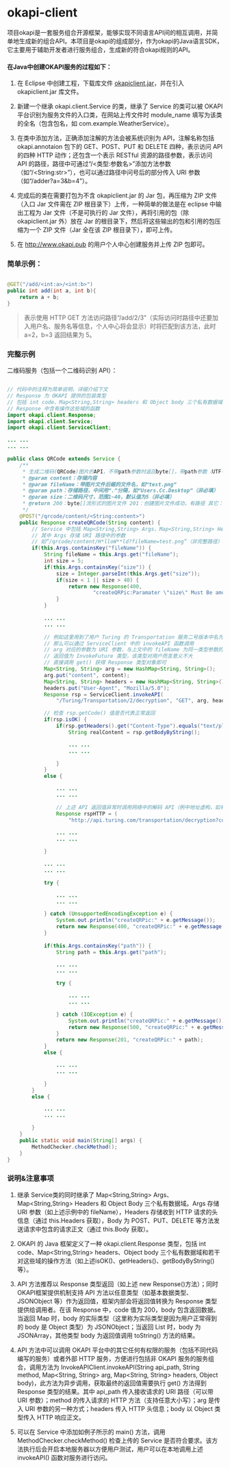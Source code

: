 # okapi-client

项目okapi是一套服务组合开源框架，能够实现不同语言API间的相互调用，并简单地生成新的组合API。本项目是okapi的组成部分，作为okapi的Java语言SDK，它主要用于辅助开发者进行服务组合，生成新的符合okapi规则的API。

#### 在Java中创建OKAPI服务的过程如下：

1. 在 Eclipse 中创建工程，下载库文件 [okapiclient.jar](http://cmsci.net/xiaomishu/okapi_demo/blob/master/okapiclientpublic.jar)，并在引入 okapiclient.jar 库文件。

2. 新建一个继承 okapi.client.Service 的类，继承了 Service 的类可以被 OKAPI 平台识别为服务文件的入口类，在网站上传文件时 module_name 填写为该类的全名（包含包名，如 com.example.WeatherService）。

3. 在类中添加方法，正确添加注解的方法会被系统识别为 API，注解名称包括 okapi.annotaion 包下的 GET、POST、PUT 和 DELETE 四种，表示访问 API 的四种 HTTP 动作；还包含一个表示 RESTful 资源的路径参数，表示访问 API 的路径，路径中可通过“/\<类型:参数名\>”添加方法参数（如“/\<String:str\>”），也可以通过路径中问号后的部分传入 URI 参数（如“/adder?a=3&b=4”）。

4. 完成后的类在需要打包为不含 okapiclient.jar 的 Jar 包，再压缩为 ZIP 文件（入口 Jar 文件需在 ZIP 根目录下）上传，一种简单的做法是在 eclipse 中输出工程为 Jar 文件（不是可执行的 Jar 文件），再将引用的包（除 okapiclient.jar 外）放在 Jar 的根目录下，然后将这些输出的包和引用的包压缩为一个 ZIP 文件（Jar 全在该 ZIP 根目录下），即可上传。

5. 在 http://www.okapi.pub 的用户个人中心创建服务并上传 ZIP 包即可。

### 简单示例：

```java

@GET("/add/<int:a>/<int:b>")
public int add(int a, int b){
    return a + b;
}

```
 > 表示使用 HTTP GET 方法访问路径“/add/2/3”（实际访问时路径中还要加入用户名、服务名等信息，个人中心将会显示）时将匹配到该方法，此时 a=2，b=3 返回结果为 5。

### 完整示例

二维码服务（包括一个二维码识别 API）：

```java

// 代码中的注释为简单说明，详细介绍下文
// Response 为 OKAPI 提供的包装类型
// 包括 int code、Map<String,String> headers 和 Object body 三个私有数据域
// Response 中含有操作这些域的函数
import okapi.client.Response;
import okapi.client.Service;
import okapi.client.ServiceClient;

... ...
... ...

public class QRCode extends Service {
	/**
     * 生成二维码(QRCode)图片的API，不带path参数时返回byte[]，带path参数（UTF-8编码字符串）在路径下创建图片文件
     * @param content：存储内容
     * @param fileName：带图片文件后缀的文件名，如“test.png”
     * @param path：存储路径，中间用“.”分隔，如“Users.Cc.Desktop”（非必填）
     * @param size：二维码尺寸，范围1~40，默认值为5（非必填）
     * @return 200：byte[]流形式的图片文件 201：创建图片文件成功，有路径 其它：出错
     */
	@POST("/qrcode/content/<String:content>")
	public Response createQRCode(String content) {
		// Service 中包括 Map<String,String> Args、Map<String,String> Headers 和 Object Body 三个数据域
		// 其中 Args 存储 URI 路径中的参数
		// 如“/qrcode/content/H*lloW**ld?fileName=test.png”（非完整路径）
		if(this.Args.containsKey("fileName")) {
			String fileName = this.Args.get("fileName");
			int size = 5;
			if(this.Args.containsKey("size")) {
				size = Integer.parseInt(this.Args.get("size"));
				if(size < 1 || size > 40) {
					return new Response(400, 
							"createQRPic:Paramater \"size\" Must Be among 1 to 40!");
				}
			}
			
			... ...
			... ...

			// 例如这里用到了用户 Turing 的 Transportation 服务二号版本中名为 decryption 的 API
			// 那么可以通过 ServiceClient 中的 invokeAPI 函数调用
			// arg 对应的参数为 URI 参数，与上文中的 fileName 为同一类型参数的两种不同传入方法
			// 返回值为 InvokeFuture 类型，该类型对用户而言意义不大
			// 直接调用 get() 获得 Response 类型对象即可
			Map<String, String> arg = new HashMap<String, String>();
			arg.put("content", content);
			Map<String, String> headers = new HashMap<String, String>();
			headers.put("User-Agent", "Mozilla/5.0");
			Response rsp = ServiceClient.invokeAPI(
				"/Turing/Transportation/2/decryption", "GET", arg, headers, null).get();

			// 检查 rsp.getCode() 值是否代表正常返回
			if(rsp.isOK) {
				if(rsp.getHeaders().get("Content-Type").equals("text/plain")) {
					String realContent = rsp.getBodyByString();

					... ...
					... ...

				}
			}
			else {

				... ...
				... ...

				// 上述 API 返回值异常时调用网络中的解码 API（例中地址虚构，如有雷同，纯属巧合）
				Response rspHTTP = (
					"http://api.turing.com/transportation/decryption?content=" + content).get();
				
				... ...
				... ...

			}

			... ...
			... ...

			try {

				... ...
				... ...

			} catch (UnsupportedEncodingException e) {
				System.out.println("createQRPic:" + e.getMessage());
				return new Response(400, "createQRPic:" + e.getMessage());
			}
			
			if(this.Args.containsKey("path")) {
				String path = this.Args.get("path");

				... ...
				... ...

				try {

					... ...
					... ...

				} catch (IOException e) {
					System.out.println("createQRPic:" + e.getMessage());
					return new Response(500, "createQRPic:" + e.getMessage());
				}
				return new Response(201, "createQRPic:" + path);
			}
			else {

				... ...
				... ...

			}
		}
		else {

			... ...
			... ...

		}
    }
    public static void main(String[] args) {
        MethodChecker.checkMethod();
    }
}

```

### 说明&注意事项

1. 继承 Service类的同时继承了 Map<String,String> Args、Map<String,String> Headers 和 Object Body 三个私有数据域。Args 存储 URI 参数（如上述示例中的 fileName），Headers 存储收到 HTTP 请求的头信息（通过 this.Headers 获取），Body 为 POST、PUT、DELETE 等方法发送请求中包含的请求正文（通过 this.Body 获取）。

2. OKAPI 的 Java 框架定义了一种 okapi.client.Response 类型，包括 int code、Map<String,String> headers、Object body 三个私有数据域和若干对这些域的操作方法（如上述isOK()、getHeaders()、getBodyByString()等）。

3. API 方法推荐以 Response 类型返回（如上述 new Response()方法）；同时OKAPI框架提供机制支持 API 方法以任意类型（如基本数据类型、JSONObject 等）作为返回值，框架内部会将返回值转换为 Response 类型提供给调用者。在该 Response 中，code 值为 200，body 包含返回数据。当返回 Map 时，body 的实际类型（这里称为实际类型是因为用户正常得到的 body 是 Object 类型）为 JSONObject；当返回 List 时，body 为 JSONArray，其他类型 body 为返回值调用 toString() 方法的结果。

4. API 方法中可以调用 OKAPI 平台中的其它任何有权限的服务（包括不同代码编写的服务）或者外部 HTTP 服务，方便进行包括非 OKAPI 服务的服务组合，调用方法为 InvokeAPIClient.invokeAPI(String api_path, String method, Map<String, String> arg, Map<String, String> headers, Object body)，此方法为异步调用，获取最终的返回值需要执行 get() 方法得到 Response 类型的结果。其中 api_path 传入接收请求的 URI 路径（可以带 URI 参数）；method 的传入请求的 HTTP 方法（支持任意大小写）；arg 是传入 URI 参数的另一种方式；headers 传入 HTTP 头信息；body 以 Object 类型传入 HTTP 响应正文。
 
5. 可以在 Service 中添加如例子所示的 main() 方法，调用 MethodChecker.checkMethod() 检查上传的 Service 是否符合要求。该方法执行后会开启本地服务器以方便用户测试，用户可以在本地调用上述 invokeAPI() 函数对服务进行访问。
